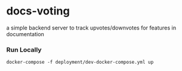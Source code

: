 # docs-voting
a simple backend server to track upvotes/downvotes for features in documentation

### Run Locally

```
docker-compose -f deployment/dev-docker-compose.yml up
```
